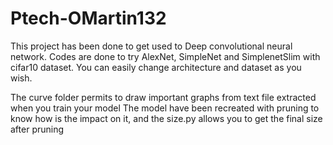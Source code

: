 # Ptech-OMartin132
This project has been done to get used to Deep convolutional neural network.
Codes are done to try AlexNet, SimpleNet and SimplenetSlim with cifar10 dataset.
You can easily change architecture and dataset as you wish.


The curve folder permits to draw important graphs from text file extracted when you train your model
The model have been recreated with pruning to know how is the impact on it, and the size.py allows you to get the final size after pruning
